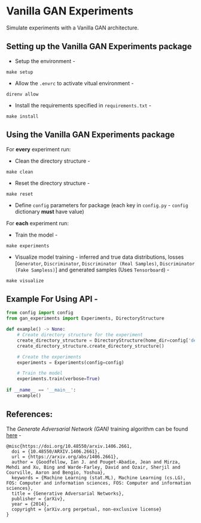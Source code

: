 # Vanilla GAN Experiments

Simulate experiments with a Vanilla GAN architecture.

## Setting up the Vanilla GAN Experiments package

- Setup the environment - 
```
make setup
```

- Allow the `.envrc` to activate vitual environment - 
```
direnv allow
```

- Install the requirements specified in `requirements.txt` - 
```
make install
```

## Using the Vanilla GAN Experiments package

For **every** experiment run:

- Clean the directory structure - 
```
make clean
```

- Reset the directory structure - 
```
make reset
```

- Define `config` parameters for package (each key in `config.py` - `config` dictionary **must** have value)

For **each** experiment run:

- Train the model - 
```
make experiments
```

- Visualize model training - inferred and true data distributions, losses [`Generator`, `Discriminator`, `Discriminator (Real Samples)`, `Discriminator (Fake Sampless)`] and generated samples (Uses `Tensorboard`) - 
```
make visualize
```

## Example For Using API - 

```python
from config import config
from gan_experiments import Experiments, DirectoryStructure

def example() -> None:
    # Create directory structure for the experiment
    create_directory_structure = DirectoryStructure(home_dir=config['device']['home directory'])
    create_directory_structure.create_directory_structure()

    # Create the experiments
    experiments = Experiments(config=config)

    # Train the model
    experiments.train(verbose=True)
    
if __name__ == '__main__':
    example()
```

## References:

The *Generate Adversarial Network (GAN)* training algorithm can be found [here](https://arxiv.org/abs/1406.2661) - 
```
@misc{https://doi.org/10.48550/arxiv.1406.2661,
  doi = {10.48550/ARXIV.1406.2661},
  url = {https://arxiv.org/abs/1406.2661},
  author = {Goodfellow, Ian J. and Pouget-Abadie, Jean and Mirza, Mehdi and Xu, Bing and Warde-Farley, David and Ozair, Sherjil and Courville, Aaron and Bengio, Yoshua},
  keywords = {Machine Learning (stat.ML), Machine Learning (cs.LG), FOS: Computer and information sciences, FOS: Computer and information sciences},
  title = {Generative Adversarial Networks},
  publisher = {arXiv},
  year = {2014},
  copyright = {arXiv.org perpetual, non-exclusive license}
}
```
